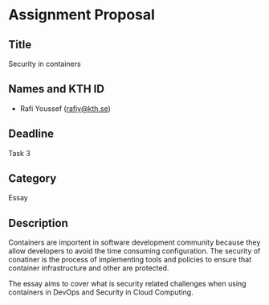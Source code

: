 # Assignment Proposal

## Title

Security in containers

## Names and KTH ID

 - Rafi Youssef (rafiy@kth.se)
 

## Deadline

Task 3

## Category

Essay

## Description

Containers are importent in software development community because they allow developers to avoid the time consuming configuration. The security of conatiner is the process of implementing tools and policies to ensure that container infrastructure and other are protected.

The essay aims to cover what is security related challenges when using containers in DevOps and Security in Cloud Computing.
